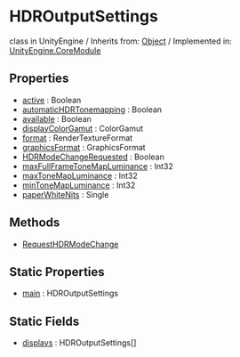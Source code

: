 # HDROutputSettings
class in UnityEngine
 / Inherits from: <a href="https://docs.unity3d.com/6000.0/Documentation/ScriptReference/Object.html">Object</a> / Implemented in: <a href="https://docs.unity3d.com/6000.0/Documentation/ScriptReference/UnityEngine.CoreModule.html">UnityEngine.CoreModule</a>
## Properties
- <a href="https://docs.unity3d.com/6000.0/Documentation/ScriptReference/HDROutputSettings-active.html">active</a> : Boolean
- <a href="https://docs.unity3d.com/6000.0/Documentation/ScriptReference/HDROutputSettings-automaticHDRTonemapping.html">automaticHDRTonemapping</a> : Boolean
- <a href="https://docs.unity3d.com/6000.0/Documentation/ScriptReference/HDROutputSettings-available.html">available</a> : Boolean
- <a href="https://docs.unity3d.com/6000.0/Documentation/ScriptReference/HDROutputSettings-displayColorGamut.html">displayColorGamut</a> : ColorGamut
- <a href="https://docs.unity3d.com/6000.0/Documentation/ScriptReference/HDROutputSettings-format.html">format</a> : RenderTextureFormat
- <a href="https://docs.unity3d.com/6000.0/Documentation/ScriptReference/HDROutputSettings-graphicsFormat.html">graphicsFormat</a> : GraphicsFormat
- <a href="https://docs.unity3d.com/6000.0/Documentation/ScriptReference/HDROutputSettings-HDRModeChangeRequested.html">HDRModeChangeRequested</a> : Boolean
- <a href="https://docs.unity3d.com/6000.0/Documentation/ScriptReference/HDROutputSettings-maxFullFrameToneMapLuminance.html">maxFullFrameToneMapLuminance</a> : Int32
- <a href="https://docs.unity3d.com/6000.0/Documentation/ScriptReference/HDROutputSettings-maxToneMapLuminance.html">maxToneMapLuminance</a> : Int32
- <a href="https://docs.unity3d.com/6000.0/Documentation/ScriptReference/HDROutputSettings-minToneMapLuminance.html">minToneMapLuminance</a> : Int32
- <a href="https://docs.unity3d.com/6000.0/Documentation/ScriptReference/HDROutputSettings-paperWhiteNits.html">paperWhiteNits</a> : Single
## Methods
- <a href="https://docs.unity3d.com/6000.0/Documentation/ScriptReference/HDROutputSettings.RequestHDRModeChange.html">RequestHDRModeChange</a>
## Static Properties
- <a href="https://docs.unity3d.com/6000.0/Documentation/ScriptReference/HDROutputSettings-main.html">main</a> : HDROutputSettings
## Static Fields
- <a href="https://docs.unity3d.com/6000.0/Documentation/ScriptReference/HDROutputSettings-displays.html">displays</a> : HDROutputSettings[]
